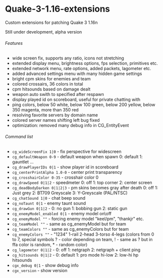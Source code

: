 # Quake-3-1.16-extensions
Custom extensions for patching Quake 3 1.16n

Still under development, alpha version

###### Features
- wide screen fix, supports any ratio, icons not stretching
- extended display menu, brightness options, fps selection, primitives etc.
- extended network menu, rate options, added packets, lagometer etc.
- added advanced settings menu with many hidden game settings
- bright cpm skins for enemies and team
- colored crossairs, 36 colors in total
- cpm hitsounds based on damage dealt
- weapon auto swith to specified after respawn
- display played id on scoreboard, useful for private chatting with
- ping colors, below 50 white, below 100 green, below 200 yellow, below 350 magenta, more than 350 red
- resolving favorite servers by domain name
- colored server names shifting left bug fixed
- optimization: removed many debug info in CG_EntityEvent

###### Command list

- `cg_wideScreenFix 1|0` - fix perspective for widescreen
- `cg_defaultWeapon 0-9` - default weapon when spawn 0: default 1: gauntlet ...
- `cg_drawPlayerIDs 0|1` - show player id in scoreboard	
- `cg_centerPrintAlpha 1.0-0` - center print transparency
- `cg_crosshairColor 0-35` - crosshair color 0
- `cg_drawSpeed 0|1|2` - speedmeter 0: off 1: top corner 2: center screen
- `cg_deadBodyDarken 0|1|2|3` - pm skins becomes gray after death 0: off 1: Just grey 2: BT709 Greyscale 3: Y-Greyscale (PAL/NTSC)
- `cg_chatSound 1|0` - chat beep sound
- `cg_noTaunt 0|1` - enemy taunt sound
- `cg_drawGun 0|1|2` - 0: no gun 1: bobbing gun 2: static gun
- `cg_enemyModel_enabled 0|1` - enemy model on\off
- `cg_enemyModel ""` - forcing enemy model "keel/pm", "thankjr" etc.
- `cg_teamModel ""` - same as cg_enemyModel but for team
- `cg_teamColors ""` - same as cg_enemyColors but for team
- `cg_enemyColors ""` - "1234" 1-rail 2-head 3-torso 4-legs (colors from 0 to 7, special symbols ? - color depending on team, ! - same as ? but in ffa color is random, * - random color)	
- `cg_lagometer 0|1|2` - 0: off 1: netgraph 2: netgraph + client ping
- `cg_hitsounds 0|1|2` - 0: default 1: pro mode hi-low 2: low-hi hp hitsounds
- `cgx_debug 0|1` - show debug info
- `cgx_version` - show version
